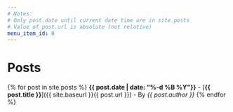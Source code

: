 ```yaml
---
# Notes:
# Only post.date until current date time are in site.posts
# Value of post.url is absolute (not relative)
menu_item_id: 0
---
```

# Posts
{% for post in site.posts %}
**{{ post.date | date: "%-d %B %Y"}}** -
[**{{ post.title }}**]({{ site.baseurl }}{{ post.url }}) -
By *{{ post.author }}*
{% endfor %}